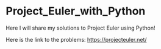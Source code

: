 # Project_Euler_with_Python
Here I will share my solutions to Project Euler using Python!


Here is the link to the problems:
https://projecteuler.net/
